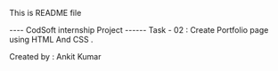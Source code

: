 This is README file 

---- CodSoft internship Project ------
Task - 02 : Create Portfolio page using HTML And CSS .

Created by : Ankit Kumar
